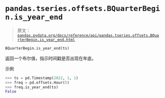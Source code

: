 # `pandas.tseries.offsets.BQuarterBegin.is_year_end`

> 原文：[`pandas.pydata.org/docs/reference/api/pandas.tseries.offsets.BQuarterBegin.is_year_end.html`](https://pandas.pydata.org/docs/reference/api/pandas.tseries.offsets.BQuarterBegin.is_year_end.html)

```py
BQuarterBegin.is_year_end(ts)
```

返回一个布尔值，指示时间戳是否出现在年底。

示例

```py
>>> ts = pd.Timestamp(2022, 1, 1)
>>> freq = pd.offsets.Hour(5)
>>> freq.is_year_end(ts)
False 
```
